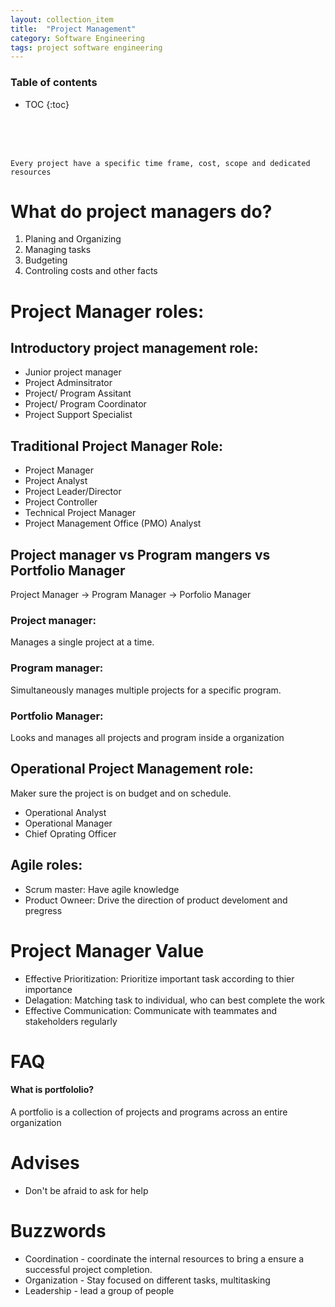 ```yaml
---
layout: collection_item
title:  "Project Management"
category: Software Engineering
tags: project software engineering
---
```


### Table of contents
* TOC
{:toc}

<br><br><br>

	Every project have a specific time frame, cost, scope and dedicated resources

# What do project managers do?

1. Planing and Organizing
1. Managing tasks
1. Budgeting
1. Controling costs and other facts

# Project Manager roles:
## Introductory project management role:
* Junior project manager
* Project Adminsitrator
* Project/ Program Assitant
* Project/ Program Coordinator
* Project Support Specialist

## Traditional Project Manager Role:
* Project Manager
* Project Analyst
* Project Leader/Director
* Project Controller
* Technical Project Manager
* Project Management Office (PMO) Analyst

## Project manager vs Program mangers vs Portfolio Manager

Project Manager -> Program Manager -> Porfolio Manager

### Project manager:
Manages a single project at a time.
### Program manager: 
Simultaneously manages multiple projects for a specific program. 
### Portfolio Manager: 
Looks and manages all projects and program inside a organization

## Operational Project Management role:
Maker sure the project is on budget and on schedule. 
* Operational Analyst
* Operational Manager
* Chief Oprating Officer

## Agile roles:
* Scrum master: Have agile knowledge
* Product Owneer: Drive the direction of product develoment and pregress

# Project Manager Value
* Effective Prioritization: Prioritize important task according to thier importance
* Delagation: Matching task to individual, who can best complete the work
* Effective Communication: Communicate with teammates and stakeholders regularly


# FAQ
#### What is portfololio? 
A portfolio is a collection of projects and programs across an entire organization

# Advises
* Don't be afraid to ask for help

# Buzzwords
* Coordination - coordinate the internal resources to bring a ensure a successful project completion. 
* Organization - Stay focused on different tasks, multitasking
* Leadership - lead a group of people


